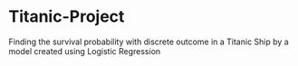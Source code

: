 # Titanic-Project
Finding the survival probability with discrete outcome in a Titanic Ship by a model created using Logistic Regression 
